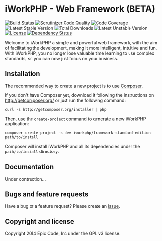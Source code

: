 # iWorkPHP - Web Framework (BETA)

[![Build Status](https://travis-ci.org/EpicCode/iWorkPHP.svg?branch=master)](https://travis-ci.org/EpicCode/iWorkPHP)
[![Scrutinizer Code Quality](https://scrutinizer-ci.com/g/EpicCode/iWorkPHP/badges/quality-score.png?s=92de3bbf484ab8ebd74101a6c1ddab947eeb4f75)](https://scrutinizer-ci.com/g/EpicCode/iWorkPHP/)
[![Code Coverage](https://scrutinizer-ci.com/g/EpicCode/iWorkPHP/badges/coverage.png?s=046d0d7f21c8f078e87e6d3126dd64a42247ee3e)](https://scrutinizer-ci.com/g/EpicCode/iWorkPHP/)
[![Latest Stable Version](https://poser.pugx.org/iworkphp/framework-standard-edition/v/stable.png)](https://packagist.org/packages/iworkphp/framework-standard-edition) [![Total Downloads](https://poser.pugx.org/iworkphp/framework-standard-edition/downloads.png)](https://packagist.org/packages/iworkphp/framework-standard-edition) [![Latest Unstable Version](https://poser.pugx.org/iworkphp/framework-standard-edition/v/unstable.png)](https://packagist.org/packages/iworkphp/framework-standard-edition) [![License](https://poser.pugx.org/iworkphp/framework-standard-edition/license.png)](https://packagist.org/packages/iworkphp/framework-standard-edition)
[![Dependency Status](https://www.versioneye.com/user/projects/53319b347bae4be4d900000f/badge.png)](https://www.versioneye.com/user/projects/53319b347bae4be4d900000f)


Welcome to iWorkPHP a simple and powerful web framework, with the aim of facilitating the development, making it more intelligent, intuitive and fun. <br/>
With iWorkPHP, you no longer lose valuable time learning to use complex standards, so you can now just focus on your business.

## Installation

The recommended way to create a new project is to use [Composer][1].

If you don't have Composer yet, download it following the instructions on
http://getcomposer.org/ or just run the following command:

    curl -s http://getcomposer.org/installer | php

Then, use the `create-project` command to generate a new iWorkPHP application:

    composer create-project -s dev iworkphp/framework-standard-edition path/to/install

Composer will install iWorkPHP and all its dependencies under the `path/to/install` directory.

## Documentation

Under contruction...

## Bugs and feature requests

Have a bug or a feature request? Please create an [issue][2].

## Copyright and license

Copyright 2014 Epic Code, Inc under the GPL v3 license.

[1]:  http://getcomposer.org/
[2]:  https://github.com/EpicCode/iWorkPHP/issues
